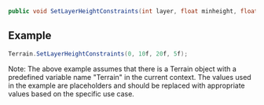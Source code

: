 ```csharp
public void SetLayerHeightConstraints(int layer, float minheight, float maxheight, float transition)
```

## Example

```csharp
Terrain.SetLayerHeightConstraints(0, 10f, 20f, 5f);
```
Note: The above example assumes that there is a Terrain object with a predefined variable name "Terrain" in the current context. The values used in the example are placeholders and should be replaced with appropriate values based on the specific use case.